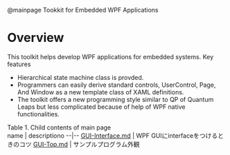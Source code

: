 @mainpage Tookkit for Embedded WPF Applications
# Overview
This toolkit helps develop WPF applications for embedded systems.
Key features  
* Hierarchical state machine class is provded.
* Programmers can easily derive standard controls, UserControl, Page, And Window as
  a new template class of XAML definitions.
* The toolkit offers a new programming style similar to QP of Quantum Leaps but less complicated
because of help of WPF native functionalities.

Table 1. Child contents of main page  
name | descriptiono
--|--
[GUI-Interface.md](./GUI-Interface.md) | WPF GUIにinterfaceをつけるときのコツ
[GUI-Top.md](./GUI-Top.md) | サンプルプログラム外観
<br>